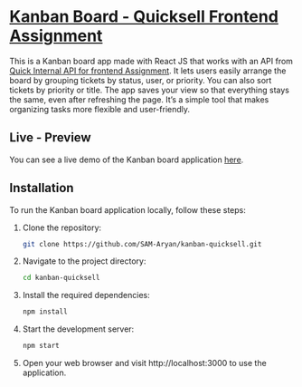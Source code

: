 # [Kanban Board - Quicksell Frontend Assignment](https://main.d2nq9mz8ggbsl4.amplifyapp.com)

This is a Kanban board app made with React JS that works with an API from [Quick Internal API for frontend Assignment](https://api.quicksell.co/v1/internal/frontend-assignment). It lets users easily arrange the board by grouping tickets by status, user, or priority. You can also sort tickets by priority or title. The app saves your view so that everything stays the same, even after refreshing the page. It’s a simple tool that makes organizing tasks more flexible and user-friendly.
## Live - Preview

You can see a live demo of the Kanban board application [here](https://kanban-quicksell.pages.dev/).

## Installation

To run the Kanban board application locally, follow these steps:

1. Clone the repository:
   ```bash
   git clone https://github.com/SAM-Aryan/kanban-quicksell.git
   ```

2. Navigate to the project directory:
    ```bash
    cd kanban-quicksell
    ```

3. Install the required dependencies:
    ```bash
    npm install
    ```
4. Start the development server:
    ```bash
    npm start
    ```
5. Open your web browser and visit http://localhost:3000 to use the application.